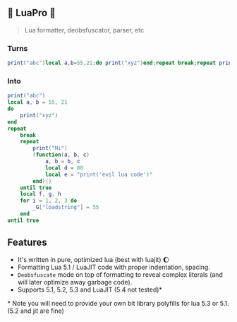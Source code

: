 ## 🧐 LuaPro 🚧
> Lua formatter, deobsfuscator, parser, etc

### Turns

```lua
print("abc")local a,b=55,21;do print("xyz")end;repeat break;repeat print("Hi")(function(a,b,c)a,b=b,c;local d=0x50;local e="\x70\x72\x69\x6e\x74\x28\x27\x65\x76\x69\x6c\x20\x6c\x75\x61\x20\x63\x6f\x64\x65\x27\x29"end)()until true;local f,g,h;for i=1,2,3 do _G["\x6c\x6f\x61\x64\x73\x74\x72\x69\x6e\x67"]=55 end until true
```

### Into
```lua
print("abc")
local a, b = 55, 21
do
	print("xyz")
end
repeat
	break
	repeat
		print("Hi")
		(function(a, b, c)
			a, b = b, c
			local d = 80
			local e = "print('evil lua code')"
		end)()
	until true
	local f, g, h
	for i = 1, 2, 3 do
		_G["loadstring"] = 55
	end
until true
```

## Features
* It's written in pure, optimized lua (best with luajit) 🌔
* Formatting Lua 5.1 / LuaJIT code with proper indentation, spacing.
* `Deobsfuscate` mode on top of formatting to reveal complex literals (and will later optimize away garbage code).
* Supports 5.1, 5.2, 5.3 and LuaJIT (5.4 not tested)*

\* Note you will need to provide your own bit library polyfills for lua 5.3 or 5.1. (5.2 and jit are fine)
